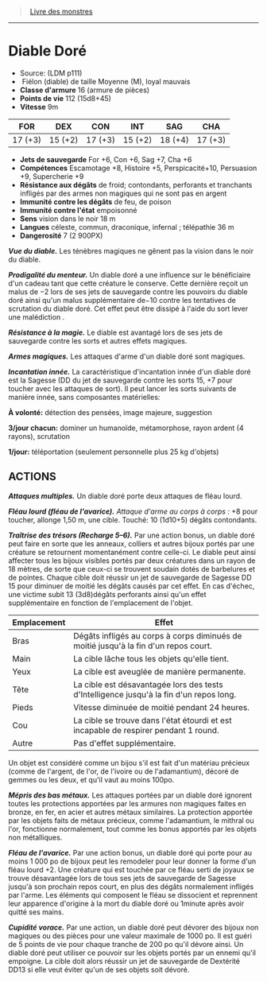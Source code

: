 ﻿> [Livre des monstres](tome_of_beasts.md)

---

# Diable Doré

- Source: (LDM p111)
-  Fiélon (diable) de taille Moyenne (M), loyal mauvais
- **Classe d'armure** 16 (armure de pièces)
- **Points de vie** 112 (15d8+45)
- **Vitesse** 9m

|FOR|DEX|CON|INT|SAG|CHA|
|---|---|---|---|---|---|
|17 (+3)|15 (+2)|17 (+3)|15 (+2)|18 (+4)|17 (+3)|

- **Jets de sauvegarde** For +6, Con +6, Sag +7, Cha +6
- **Compétences** Escamotage +8, Histoire +5, Perspicacité+10, Persuasion +9, Supercherie +9
- **Résistance aux dégâts** de froid; contondants, perforants et tranchants infligés par des armes non magiques qui ne sont pas en argent
- **Immunité contre les dégâts** de feu, de poison
- **Immunité contre l'état** empoisonné
- **Sens** vision dans le noir 18 m
- **Langues** céleste, commun, draconique, infernal ; télépathie 36 m
- **Dangerosité** 7 (2 900PX)

**_Vue du diable._** Les ténèbres magiques ne gênent pas la vision dans le noir du diable.

**_Prodigalité du menteur._** Un diable doré a une influence sur le bénéficiaire d'un cadeau tant que cette créature le conserve. Cette dernière reçoit un malus de −2 lors de ses jets de sauvegarde contre les pouvoirs du diable doré ainsi qu'un malus supplémentaire de−10 contre les tentatives de scrutation du diable doré. Cet effet peut être dissipé à l'aide du sort lever une malédiction .

**_Résistance à la magie._** Le diable est avantagé lors de ses jets de sauvegarde contre les sorts et autres effets magiques.

**_Armes magiques._** Les attaques d'arme d'un diable doré sont magiques.

**_Incantation innée._** La caractéristique d'incantation innée d'un diable doré est la Sagesse (DD du jet de sauvegarde contre les sorts 15, +7 pour toucher avec les attaques de sort). Il peut lancer les sorts suivants de manière innée, sans composantes matérielles:

**À volonté:** détection des pensées, image majeure, suggestion

**3/jour chacun:** dominer un humanoïde, métamorphose, rayon ardent (4 rayons), scrutation

**1/jour:** téléportation (seulement personnelle plus 25 kg d'objets)

## ACTIONS

**_Attaques multiples._** Un diable doré porte deux attaques de fléau lourd.

**_Fléau lourd (fléau de l'avarice)._** _Attaque d'arme au corps à corps :_ +8 pour toucher, allonge 1,50 m, une cible. Touché: 10 (1d10+5) dégâts contondants.

**_Traîtrise des trésors (Recharge 5–6)._** Par une action bonus, un diable doré peut faire en sorte que les anneaux, colliers et autres bijoux portés par une créature se retournent momentanément contre celle-ci. Le diable peut ainsi affecter tous les bijoux visibles portés par deux créatures dans un rayon de 18 mètres, de sorte que ceux-ci se trouvent soudain dotés de barbelures et de pointes. Chaque cible doit réussir un jet de sauvegarde de Sagesse DD 15 pour diminuer de moitié les dégâts causés par cet effet. En cas d'échec, une victime subit 13 (3d8)dégâts perforants ainsi qu'un effet supplémentaire en fonction de l'emplacement de l'objet.

|Emplacement|Effet|
|---|---|
|Bras|Dégâts infligés au corps à corps diminués de moitié jusqu'à la fin d'un repos court.|
|Main|La cible lâche tous les objets qu'elle tient.|
|Yeux|La cible est aveuglée de manière permanente.|
|Tête|La cible est désavantagée lors des tests d'Intelligence jusqu'à la fin d'un repos long.|
|Pieds|Vitesse diminuée de moitié pendant 24 heures.|
|Cou|La cible se trouve dans l'état étourdi et est incapable de respirer pendant 1 round.|
|Autre|Pas d'effet supplémentaire.|

Un objet est considéré comme un bijou s'il est fait d'un matériau précieux (comme de l'argent, de l'or, de l'ivoire ou de l'adamantium), décoré de gemmes ou les deux, et qu'il vaut au moins 100po.

**_Mépris des bas métaux._** Les attaques portées par un diable doré ignorent toutes les protections apportées par les armures non magiques faites en bronze, en fer, en acier et autres métaux similaires. La protection apportée par les objets faits de métaux précieux, comme l'adamantium, le mithral ou l'or, fonctionne normalement, tout comme les bonus apportés par les objets non métalliques.

**_Fléau de l'avarice._** Par une action bonus, un diable doré qui porte pour au moins 1 000 po de bijoux peut les remodeler pour leur donner la forme d'un fléau lourd +2. Une créature qui est touchée par ce fléau serti de joyaux se trouve désavantagée lors de tous ses jets de sauvegarde de Sagesse jusqu'à son prochain repos court, en plus des dégâts normalement infligés par l'arme. Les éléments qui composent le fléau se dissocient et reprennent leur apparence d'origine à la mort du diable doré ou 1minute après avoir quitté ses mains.

**_Cupidité vorace._** Par une action, un diable doré peut dévorer des bijoux non magiques ou des pièces pour une valeur maximale de 1000 po. Il est guéri de 5 points de vie pour chaque tranche de 200 po qu'il dévore ainsi. Un diable doré peut utiliser ce pouvoir sur les objets portés par un ennemi qu'il empoigne. La cible doit alors réussir un jet de sauvegarde de Dextérité DD13 si elle veut éviter qu'un de ses objets soit dévoré.

